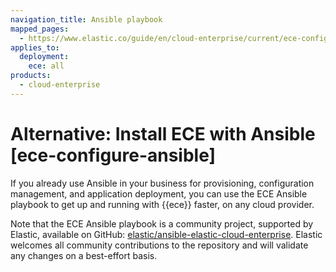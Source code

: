 ```yaml
---
navigation_title: Ansible playbook
mapped_pages:
  - https://www.elastic.co/guide/en/cloud-enterprise/current/ece-configure-ansible.html
applies_to:
  deployment:
    ece: all
products:
  - cloud-enterprise
---
```


# Alternative: Install ECE with Ansible [ece-configure-ansible]

If you already use Ansible in your business for provisioning, configuration management, and application deployment, you can use the ECE Ansible playbook to get up and running with {{ece}} faster, on any cloud provider.

Note that the ECE Ansible playbook is a community project, supported by Elastic, available on GitHub: [elastic/ansible-elastic-cloud-enterprise](https://github.com/elastic/ansible-elastic-cloud-enterprise). Elastic welcomes all community contributions to the repository and will validate any changes on a best-effort basis.

